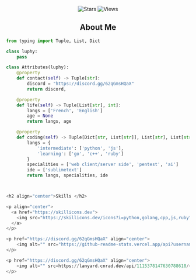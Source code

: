 <p align="center">
    <img alt="Stars" src="https://img.shields.io/github/stars/onlyluphy?style=for-the-badge&affiliations=OWNER%2CCOLLABORATOR" />
    <img alt="Views" src="https://komarev.com/ghpvc/?username=onlyluphy&style=for-the-badge" />
</p>

<h2 align="center">About Me</h2>

```python
from typing import Tuple, List, Dict

class luphy:
    pass

class Attributes(luphy):
    @property
    def contact(self) -> Tuple[str]:
        discord = "https://discord.gg/62qGmsHQaX"
        return discord,

    @property
    def life(self) -> Tuple[List[str], int]:
        langs = ['French', 'English']
        age = None
        return langs, age

    @property
    def coding(self) -> Tuple[Dict[str, List[str]], List[str], List[str]]:
        langs = {
            'intermediate': ['python', 'js'],
            'learning': ['go', 'c++', 'ruby']
        }
        specialities = ['web client/server side', 'pentest', 'ai']
        ide = ['sublimetext']
        return langs, specialities, ide



<h2 align="center">Skills </h2>

<p align="center">
  <a href="https://skillicons.dev">
    <img src="https://skillicons.dev/icons?i=python,golang,cpp,js,ruby" />
  </a>
</p>

<p href="https://discord.gg/62qGmsHQaX" align="center">
    <img alt="" src="https://github-readme-stats.vercel.app/api?username=onlyluphy&theme=tokyonight&show_icons=true">
</p>

<p href="https://discord.gg/62qGmsHQaX" align="center">
    <img alt="" src=https://lanyard.cnrad.dev/api/1115378147630788618/>
</p>
